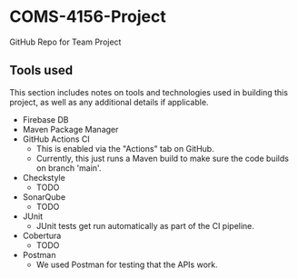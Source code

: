 # COMS-4156-Project
GitHub Repo for Team Project

## Tools used
This section includes notes on tools and technologies used in building this project, as well as any additional details if applicable.

* Firebase DB
* Maven Package Manager
* GitHub Actions CI
  * This is enabled via the "Actions" tab on GitHub.
  * Currently, this just runs a Maven build to make sure the code builds on branch 'main'.
* Checkstyle
  * TODO
* SonarQube
  * TODO
* JUnit
  * JUnit tests get run automatically as part of the CI pipeline.
* Cobertura
  * TODO
* Postman
  * We used Postman for testing that the APIs work.
